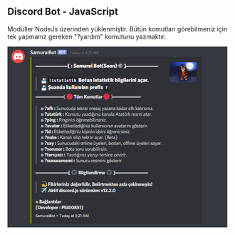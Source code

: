 ## Discord Bot - JavaScript


Modüller NodeJs üzerinden yüklenmiştir.
Bütün komutları görebilmeniz için tek yapmanız gereken "?yardım" komutunu yazmaktır.

<img src=https://raw.githubusercontent.com/PlutonLib/Discord-Bot/main/help.png >
